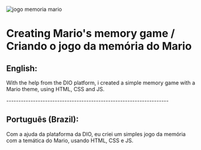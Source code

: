 ![jogo memoria mario](https://user-images.githubusercontent.com/75752123/117145664-c4465300-ad89-11eb-995d-a6c6bf27193a.jpg)
# Creating Mario's memory game / Criando o jogo da memória do Mario

<h2>English:</h2>
<p>
With the help from the DIO platform, i created a simple memory game with a Mario theme, using HTML, CSS and JS.
</p>
-------------------------------------------------------------------

<h2>Português (Brazil):</h2>
<p>
Com a ajuda da plataforma da DIO, eu criei um simples jogo da memória com a temática do Mario, usando HTML, CSS e JS.
</p>